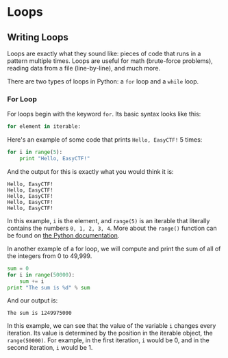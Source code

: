 # Loops

## Writing Loops

Loops are exactly what they sound like: pieces of code that runs in a pattern multiple times. Loops are useful for math (brute-force problems), reading data from a file (line-by-line), and much more.

There are two types of loops in Python: a `for` loop and a `while` loop.

### For Loop

For loops begin with the keyword `for`. Its basic syntax looks like this:

```python
for element in iterable:
```

Here's an example of some code that prints `Hello, EasyCTF!` 5 times:

```python
for i in range(5):
    print "Hello, EasyCTF!"
```

And the output for this is exactly what you would think it is:

```
Hello, EasyCTF!
Hello, EasyCTF!
Hello, EasyCTF!
Hello, EasyCTF!
Hello, EasyCTF!
```

In this example, `i` is the element, and `range(5)` is an iterable that literally contains the numbers `0, 1, 2, 3, 4`. More about the `range()` function can be found on [the Python documentation](https://docs.python.org/2/library/functions.html#range).

In another example of a for loop, we will compute and print the sum of all of the integers from 0 to 49,999.

```python
sum = 0
for i in range(50000):
    sum += i
print "The sum is %d" % sum
```

And our output is:

```
The sum is 1249975000
```

In this example, we can see that the value of the variable `i` changes every iteration. Its value is determined by the position in the iterable object, the `range(50000)`. For example, in the first iteration, `i` would be 0, and in the second iteration, `i` would be 1.





